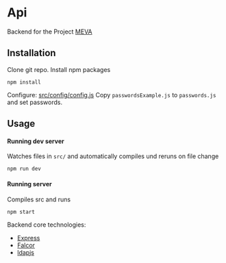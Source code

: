 # Api
Backend for the Project [MEVA](https://github.com/MEVA-ITP)

## Installation
Clone git repo.
Install npm packages
```
npm install
```
Configure:
[src/config/config.js](src/config/config.js)
Copy `passwordsExample.js` to `passwords.js` and set passwords.

## Usage
#### Running dev server  
Watches files in `src/` and automatically compiles und reruns on file
change
```
npm run dev
```
#### Running server  
Compiles src and runs
```
npm start
```


Backend core technologies:
* [Express](https://expressjs.com/)
* [Falcor](https://netflix.github.io/falcor/)
* [ldapjs](http://ldapjs.org/)